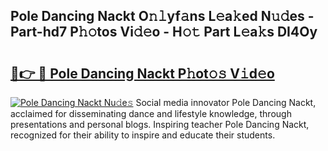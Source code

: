 ## Pole Dancing Nackt O𝚗𝚕yf𝚊ns L𝚎a𝚔ed N𝚞𝚍es - Part-hd7 P𝚑𝚘tos Vi𝚍𝚎o - H𝚘𝚝 Part L𝚎a𝚔s DI4Oy

# <h2><a href="http://kf39s0.oniu.top/?m=Pole+Dancing+Nackt">🔗👉 🔴 Pole Dancing Nackt P𝚑ot𝚘𝚜 V𝚒d𝚎o</a></h2>

[![Pole Dancing Nackt Nu𝚍e𝚜](https://i.imgur.com/0qMVB7G.gif)](http://kf39s0.oniu.top/?m=Pole+Dancing+Nackt)
Social media innovator Pole Dancing Nackt, acclaimed for disseminating dance and lifestyle knowledge, through presentations and personal blogs. Inspiring teacher Pole Dancing Nackt, recognized for their ability to inspire and educate their students.  

